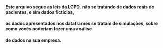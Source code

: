 #### Este arquivo segue as leis da LGPD, não se tratando de dados reais de pacientes, e sim dados fictícios,
#### os dados apresentados nos dataframes se tratam de simulações, sobre como vocês poderiam fazer uma análise
#### de dados na sua empresa.
